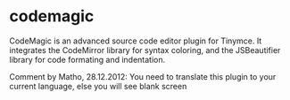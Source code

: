 codemagic
=========

CodeMagic is an advanced source code editor plugin for Tinymce. It integrates the CodeMirror library for syntax coloring, and the JSBeautifier library for code formating and indentation.

Comment by Matho, 28.12.2012:
You need to translate this plugin to your current language, else you will see blank screen